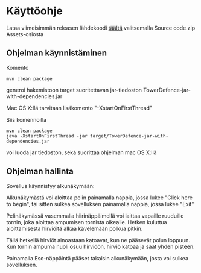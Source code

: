 # Käyttöohje
Lataa viimeisimmän releasen lähdekoodi [täältä](https://github.com/redpanda321-png/ot-harjoitustyo/releases) valitsemalla Source code.zip Assets-osiosta

## Ohjelman käynnistäminen
Komento
```
mvn clean package
```
generoi hakemistoon target suoritettavan jar-tiedoston TowerDefence-jar-with-dependencies.jar


Mac OS X:llä tarvitaan lisäkomento "-XstartOnFirstThread"

  Siis komennoilla
```
mvn clean package
java -XstartOnFirstThread -jar target/TowerDefence-jar-with-dependencies.jar
```
voi luoda jar tiedoston, sekä suorittaa ohjelman mac OS X:llä




## Ohjelman hallinta
Sovellus käynnistyy alkunäkymään:

Alkunäkymästä voi aloittaa pelin painamalla nappia, jossa lukee "Click here to begin", tai sitten sulkea sovelluksen painamalla nappia, jossa lukee "Exit"

Pelinäkymässä vasemmalla hiirinäppäimellä voi laittaa vapaille ruuduille tornin, joka aloittaa ampumisen tornista oikealle. Hetken kuluttua aloittamisesta hirviöitä alkaa kävelemään polkua pitkin.

Tällä hetkellä hirviöt ainoastaan katoavat, kun ne pääsevät polun loppuun.
Kun tornin ampuma nuoli osuu hirviöön, hirviö katoaa ja saat yhden pisteen.

Painamalla Esc-näppäintä pääset takaisin alkunäkymään, josta voi sulkea sovelluksen.
